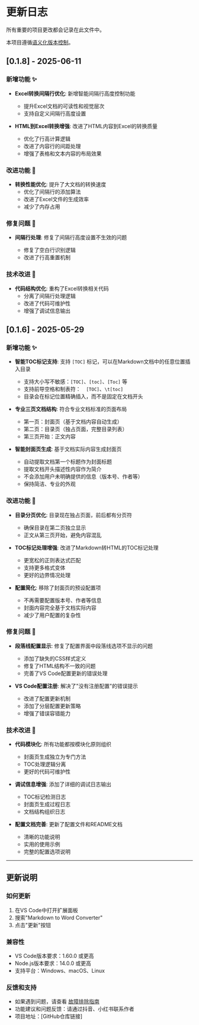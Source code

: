 # 更新日志

所有重要的项目更改都会记录在此文件中。

本项目遵循[语义化版本控制](https://semver.org/lang/zh-CN/)。

## [0.1.8] - 2025-06-11

### 新增功能 ✨
- **Excel转换间隔行优化**: 新增智能间隔行高度控制功能
  
  - 提升Excel文档的可读性和视觉层次
  - 支持自定义间隔行高度设置

- **HTML到Excel转换增强**: 改进了HTML内容到Excel的转换质量
  - 优化了行高计算逻辑
  - 改进了内容行的间距处理
  - 增强了表格和文本内容的布局效果

### 改进功能 🚀
- **转换性能优化**: 提升了大文档的转换速度
  - 优化了间隔行的添加算法
  - 改进了Excel文件的生成效率
  - 减少了内存占用

### 修复问题 🐛
- **间隔行处理**: 修复了间隔行高度设置不生效的问题

  - 修复了空白行识别逻辑
  - 改进了行高重置机制

### 技术改进 🔧
- **代码结构优化**: 重构了Excel转换相关代码
  - 分离了间隔行处理逻辑
  - 改进了代码可维护性
  - 增强了调试信息输出

## [0.1.6] - 2025-05-29

### 新增功能 ✨
- **智能TOC标记支持**: 支持 `[TOC]` 标记，可以在Markdown文档中的任意位置插入目录
  - 支持大小写不敏感：`[TOC]`、`[toc]`、`[Toc]` 等
  - 支持前导空格和制表符：`  [TOC]`、`\t[toc]`
  - 目录会在标记位置精确插入，而不是固定在文档开头

- **专业三页文档结构**: 符合专业文档标准的页面布局
  - 第一页：封面页（基于文档内容自动生成）
  - 第二页：目录页（独占页面，完整目录列表）
  - 第三页开始：正文内容

- **智能封面页生成**: 基于文档实际内容生成封面页
  - 自动提取文档第一个标题作为封面标题
  - 提取文档开头描述性内容作为简介
  - 不会添加用户未明确提供的信息（版本号、作者等）
  - 保持简洁、专业的外观

### 改进功能 🚀
- **目录分页优化**: 目录现在独占页面，前后都有分页符
  - 确保目录在第二页独立显示
  - 正文从第三页开始，避免内容混乱

- **TOC标记处理增强**: 改进了Markdown转HTML的TOC标记处理
  - 更宽松的正则表达式匹配
  - 支持更多格式变体
  - 更好的边界情况处理

- **配置简化**: 移除了封面页的预设配置项
  - 不再需要配置版本号、作者等信息
  - 封面内容完全基于文档实际内容
  - 减少了用户配置的复杂性

### 修复问题 🐛
- **段落线配置显示**: 修复了配置界面中段落线选项不显示的问题
  - 添加了缺失的CSS样式定义
  - 修复了HTML结构不一致的问题
  - 完善了VS Code配置更新的错误处理

- **VS Code配置注册**: 解决了"没有注册配置"的错误提示
  - 改进了配置更新机制
  - 添加了分层配置更新策略
  - 增强了错误容错能力

### 技术改进 🔧
- **代码模块化**: 所有功能都按模块化原则组织
  - 封面页生成独立为专门方法
  - TOC处理逻辑分离
  - 更好的代码可维护性

- **调试信息增强**: 添加了详细的调试日志输出
  - TOC标记检测日志
  - 封面页生成过程日志
  - 文档结构组织日志

- **配置文档完善**: 更新了配置文件和README文档
  - 清晰的功能说明
  - 实用的使用示例
  - 完整的配置选项说明


---

## 更新说明

### 如何更新
1. 在VS Code中打开扩展面板
2. 搜索"Markdown to Word Converter"
3. 点击"更新"按钮

### 兼容性
- VS Code版本要求：1.60.0 或更高
- Node.js版本要求：14.0.0 或更高
- 支持平台：Windows、macOS、Linux

### 反馈和支持
- 如果遇到问题，请查看 [故障排除指南](TROUBLESHOOTING.md)
- 功能建议和问题反馈：请通过抖音、小红书联系作者
- 项目地址：[GitHub仓库链接]